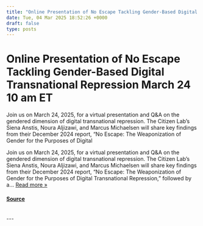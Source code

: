 ```yaml
---
title: "Online Presentation of No Escape Tackling Gender-Based Digital Transnational Repression March 24 10 am ET"
date: Tue, 04 Mar 2025 18:52:26 +0000
draft: false
type: posts
---
```

# Online Presentation of No Escape Tackling Gender-Based Digital Transnational Repression March 24 10 am ET





Join us on March 24, 2025, for a virtual presentation and Q&#38;A on the gendered dimension of digital transnational repression. The Citizen Lab&#8217;s Siena Anstis, Noura Aljizawi, and Marcus Michaelsen will share key findings from their December 2024 report, &#8220;No Escape: The Weaponization of Gender for the Purposes of Digital

Join us on March 24, 2025, for a virtual presentation and Q&A on the gendered dimension of digital transnational repression. The Citizen Lab’s Siena Anstis, Noura Aljizawi, and Marcus Michaelsen will share key findings from their December 2024 report, “No Escape: The Weaponization of Gender for the Purposes of Digital Transnational Repression,” followed by a... [Read more »](https://citizenlab.ca/2025/03/online-presentation-of-no-escape-march-24/ "Read Online Presentation of No Escape – Tackling Gender-Based Digital Transnational Repression: March 24, 10 am ET")

#### [Source](https://citizenlab.ca/2025/03/online-presentation-of-no-escape-march-24/)

<br/>
---
